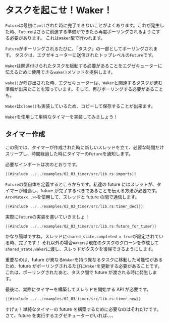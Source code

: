 # タスクを起こせ！Waker！

`Future`は最初に`poll`された時に完了できないことがよくあります。これが発生した時、`Future`はさらに前進する準備ができたら再度ポーリングされるようにする必要があります。
これは`Waker`型で行われます。

`Future`がポーリングされるたびに、「タスク」の一部としてポーリングされます。
タスクは、エグゼキューターに送信されたトップレベルの`Future`です。

`Waker`は関連付けられたタスクを起動する必要があることをエグゼキューターに伝えるために使用できる`wake()`メソッドを提供します。

`wake()`が呼び出された時、エグゼキューターは、`Waker`と関連するタスクが進む準備が出来たことを知っています。そして、再びポーリングする必要があることも。

`Waker`は`clone()`も実装しているため、コピーして保存することが出来ます。

`Waker`を使用して単純なタイマーを実装してみましょう！

## タイマー作成

この例では、タイマーが作成された時に新しいスレッドを立て、必要な時間だけスリープし、時間経過した時にタイマーの`Future`を通知します。

必要なインポートは次のとおりです。

```rust
{{#include ../../examples/02_03_timer/src/lib.rs:imports}}
```

`Future`の型自体を定義するところからです。私達の future にはスレットが、タイマーが経過し、future が完了するべきであることを伝える方法が必要です。 `Arc<Mutex<..>>`を使用して、スレッドと future の間で通信します。

```rust
{{#include ../../examples/02_03_timer/src/lib.rs:timer_decl}}
```

実際に`Future`の実装を書いていきましょ！

```rust
{{#include ../../examples/02_03_timer/src/lib.rs:future_for_timer}}
```

かなり簡単ですね。スレッドに`shared_state.completed = true`が設定されている時、完了です！ それ以外の場合`Waker`は現在のタスクのクローンを作成して`shared_state.waker`に渡し、スレッドがタスクを復帰できるようにします。

重要なのは、future が異なる`Waker`を持つ異なるタスクに移動した可能性があるため、future がポーリングされるたびに`Waker`を更新する必要があることです。これは、ポーリングされたあと、タスク間で future が渡される時に発生します。

最後に、実際にタイマーを構築してスレッドを開始する API が必要です。

```rust
{{#include ../../examples/02_03_timer/src/lib.rs:timer_new}}
```

すげぇ！単純なタイマーの future を構築するために必要なのはそれだけです。
さて、future を実行するエグゼキューターがいれば、、、
